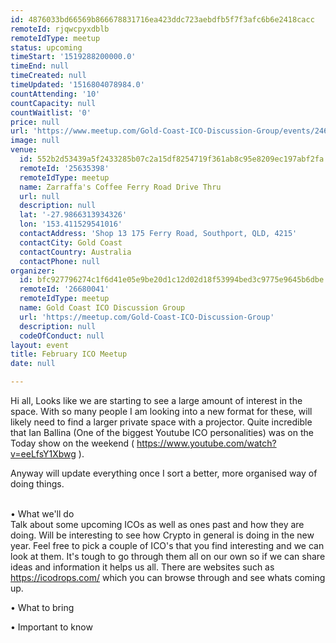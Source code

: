 ```yaml
---
id: 4876033bd66569b866678831716ea423ddc723aebdfb5f7f3afc6b6e2418cacc
remoteId: rjqwcpyxdblb
remoteIdType: meetup
status: upcoming
timeStart: '1519288200000.0'
timeEnd: null
timeCreated: null
timeUpdated: '1516804078984.0'
countAttending: '10'
countCapacity: null
countWaitlist: '0'
price: null
url: 'https://www.meetup.com/Gold-Coast-ICO-Discussion-Group/events/246690076/'
image: null
venue:
  id: 552b2d53439a5f2433285b07c2a15df8254719f361ab8c95e8209ec197abf2fa
  remoteId: '25635398'
  remoteIdType: meetup
  name: Zarraffa's Coffee Ferry Road Drive Thru
  url: null
  description: null
  lat: '-27.9866313934326'
  lon: '153.411529541016'
  contactAddress: 'Shop 13 175 Ferry Road, Southport, QLD, 4215'
  contactCity: Gold Coast
  contactCountry: Australia
  contactPhone: null
organizer:
  id: bfc927796274c1f6d41e05e9be20d1c12d02d18f53994bed3c9775e9645b6dbe
  remoteId: '26680041'
  remoteIdType: meetup
  name: Gold Coast ICO Discussion Group
  url: 'https://meetup.com/Gold-Coast-ICO-Discussion-Group'
  description: null
  codeOfConduct: null
layout: event
title: February ICO Meetup
date: null

---
```

<p>Hi all, Looks like we are starting to see a large amount of interest in the space. With so many people I am looking into a new format for these, will likely need to find a larger private space with a projector. Quite incredible that Ian Ballina (One of the biggest Youtube ICO personalities) was on the Today show on the weekend ( <a href="https://www.youtube.com/watch?v=eeLfsY1Xbwg" class="embedded">https://www.youtube.com/watch?v=eeLfsY1Xbwg</a> ).</p> <p>Anyway will update everything once I sort a better, more organised way of doing things.</p> <p><br/>• What we'll do<br/>Talk about some upcoming ICOs as well as ones past and how they are doing. Will be interesting to see how Crypto in general is doing in the new year. Feel free to pick a couple of ICO's that you find interesting and we can look at them. It's tough to go through them all on our own so if we can share ideas and information it helps us all. There are websites such as <a href="https://icodrops.com/" class="linkified">https://icodrops.com/</a> which you can browse through and see whats coming up.</p> <p>• What to bring</p> <p>• Important to know</p> 
